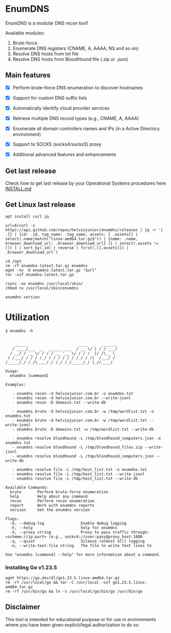 # EnumDNS

EnumDNS is a modular DNS recon tool! 

Available modules:

1. Brute-force
2. Enumerate DNS registers (CNAME, A, AAAA, NS and so on)
3. Resolve DNS hosts from txt file
4. Resolve DNS hosts from BloodHound file (.zip or .json)


## Main features

- [x] Perform brute-force DNS enumeration to discover hostnames  
- [x] Support for custom DNS suffix lists  
- [x] Automatically identify cloud provider services  
- [x] Retrieve multiple DNS record types (e.g., CNAME, A, AAAA)  
- [x] Enumerate all domain controllers names and IPs (in a Active Directory environment)
- [x] Support to SOCKS (socks4/socks5) proxy
- [x] Additional advanced features and enhancements  


## Get last release

Check how to get last release by your Operational Systems procedures here [INSTALL.md](https://github.com/helviojunior/enumdns/blob/main/INSTALL.md)


## Get Linux last release
```
apt install curl jq

url=$(curl -s https://api.github.com/repos/helviojunior/enumdns/releases | jq -r '[ .[] | {id: .id, tag_name: .tag_name, assets: [ .assets[] | select(.name|match("linux-amd64.tar.gz$")) | {name: .name, browser_download_url: .browser_download_url} ]} | select(.assets != []) ] | sort_by(.id) | reverse | first(.[].assets[]) | .browser_download_url')

cd /opt
rm -rf enumdns-latest.tar.gz enumdns
wget -nv -O enumdns-latest.tar.gz "$url"
tar -xzf enumdns-latest.tar.gz

rsync -av enumdns /usr/local/sbin/
chmod +x /usr/local/sbin/enumdns

enumdns version
```

# Utilization

```
$ enumdns -h


    ______                      ____  _   _______
   / ____/___  __  ______ ___  / __ \/ | / / ___/
  / __/ / __ \/ / / / __ '__ \/ / / /  |/ /\__ \
 / /___/ / / / /_/ / / / / / / /_/ / /|  /___/ /
/_____/_/ /_/\__,_/_/ /_/ /_/_____/_/ |_//____/

Usage:
  enumdns [command]

Examples:

   - enumdns recon -d helviojunior.com.br -o enumdns.txt
   - enumdns recon -d helviojunior.com.br --write-jsonl
   - enumdns recon -D domains.txt --write-db

   - enumdns brute -d helviojunior.com.br -w /tmp/wordlist.txt -o enumdns.txt
   - enumdns brute -d helviojunior.com.br -w /tmp/wordlist.txt --write-jsonl
   - enumdns brute -D domains.txt -w /tmp/wordlist.txt --write-db

   - enumdns resolve bloodhound -L /tmp/bloodhound_computers.json -o enumdns.txt
   - enumdns resolve bloodhound -L /tmp/bloodhound_files.zip --write-jsonl
   - enumdns resolve bloodhound -L /tmp/bloodhound_computers.json --write-db

   - enumdns resolve file -L /tmp/host_list.txt -o enumdns.txt
   - enumdns resolve file -L /tmp/host_list.txt --write-jsonl
   - enumdns resolve file -L /tmp/host_list.txt --write-db

Available Commands:
  brute       Perform brute-force enumeration
  help        Help about any command
  recon       Perform recon enumeration
  report      Work with enumdns reports
  version     Get the enumdns version

Flags:
  -D, --debug-log                Enable debug logging
  -h, --help                     help for enumdns
  -X, --proxy string             Proxy to pass traffic through: <scheme://ip:port> (e.g., socks4://user:pass@proxy_host:1080
  -q, --quiet                    Silence (almost all) logging
  -o, --write-text-file string   The file to write Text lines to

Use "enumdns [command] --help" for more information about a command.

```

### Installing Go v1.23.5

```
wget https://go.dev/dl/go1.23.5.linux-amd64.tar.gz
rm -rf /usr/local/go && tar -C /usr/local -xzf go1.23.5.linux-amd64.tar.gz
rm -rf /usr/bin/go && ln -s /usr/local/go/bin/go /usr/bin/go
```


## Disclaimer

This tool is intended for educational purpose or for use in environments where you have been given explicit/legal authorization to do so.